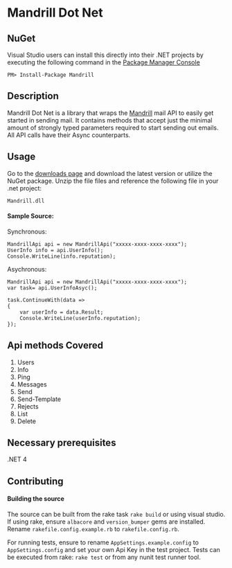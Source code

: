 # Mandrill Dot Net

## NuGet

Visual Studio users can install this directly into their .NET projects by executing the following command in the [Package Manager Console](http://docs.nuget.org/docs/start-here/using-the-package-manager-console)

    PM> Install-Package Mandrill

## Description

Mandrill Dot Net is a library that wraps the [Mandrill](http://mandrill.com/) mail API to easily get started in sending mail. It contains methods that
accept just the minimal amount of strongly typed parameters required to start sending out emails. All API calls have their Async counterparts.

## Usage

Go to the [downloads page](https://github.com/shawnmclean/Mandrill-dotnet/downloads) and download the latest version or utilize the NuGet package.
Unzip the file files and reference the following file in your .net project:

	Mandrill.dll

#### Sample Source:

Synchronous:

    MandrillApi api = new MandrillApi("xxxxx-xxxx-xxxx-xxxx");
    UserInfo info = api.UserInfo();
    Console.WriteLine(info.reputation);

Asychronous:

    MandrillApi api = new MandrillApi("xxxxx-xxxx-xxxx-xxxx");
    var task= api.UserInfoAsyc();

    task.ContinueWith(data =>
    {
        var userInfo = data.Result;
        Console.WriteLine(userInfo.reputation);
    });

## Api methods Covered

 1. Users
   1. Info
   2. Ping
 2. Messages
   1. Send
   2. Send-Template
 3. Rejects
   1. List
   2. Delete
	
## Necessary prerequisites

.NET 4

## Contributing

#### Building the source

The source can be built from the rake task `rake build` or using visual studio. If using rake, ensure `albacore`
and `version_bumper` gems are installed. Rename `rakefile.config.example.rb` to `rakefile.config.rb`. 

For running tests, ensure to rename `AppSettings.example.config` to `AppSettings.config` and 
set your own Api Key in the test project. Tests can be executed from rake: `rake test` or from any nunit test runner
tool.